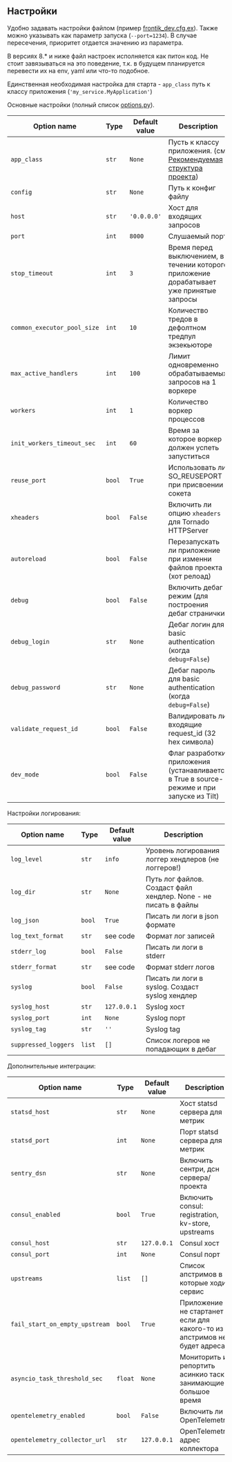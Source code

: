 ## Настройки

Удобно задавать настройки файлом (пример [frontik_dev.cfg.ex](../frontik_dev.cfg.ex)). 
Также можно указывать как параметр запуска (`--port=1234`). 
В случае пересечения, приоритет отдается значению из параметра.

В версиях 8.* и ниже файл настроек исполняется как питон код. 
Не стоит завязываться на это поведение, т.к. в будущем планируется перевести их на env, yaml или что-то подобное.

Единственная необходимая настройка для старта - `app_class` путь к классу приложения (`'my_service.MyApplication'`)

Основные настройки (полный список [options.py](../frontik/options.py)).

| Option name                 | Type    | Default value | Description                                                                               |
|-----------------------------| ------- |---------------|-------------------------------------------------------------------------------------------|
| `app_class`                 | `str`   | `None`        | Пусть к классу приложения. (см [Рекомендуемая структура проекта](README.md))              |
| `config`                    | `str`   | `None`        | Путь к конфиг файлу                                                                       |
| `host`                      | `str`   | `'0.0.0.0'`   | Хост для входящих запросов                                                                |
| `port`                      | `int`   | `8000`        | Слушаемый порт                                                                            |
| `stop_timeout`              | `int`   | `3`           | Время перед выключением, в течении которого приложение дорабатывает уже принятые запросы  |
| `common_executor_pool_size` | `int`   | `10`          | Количество тредов в дефолтном тредпул экзекьюторе                                         |
| `max_active_handlers`       | `int`   | `100`         | Лимит одновременно обрабатываемых запросов на 1 воркере                                   |
| `workers`                   | `int`   | `1`           | Количество воркер процессов                                                               |
| `init_workers_timeout_sec`  | `int`   | `60`          | Время за которое воркер должен успеть запуститься                                         |
| `reuse_port`                | `bool`  | `True`        | Использовать ли SO_REUSEPORT при присвоении сокета                                        |
| `xheaders  `                | `bool`  | `False`       | Включить ли опцию `xheaders` для Tornado HTTPServer                                       |
| `autoreload`                | `bool`  | `False`       | Перезапускать ли приложение при изменни файлов проекта (хот релоад)                       |
| `debug`                     | `bool`  | `False`       | Включить дебаг режим (для построения дебаг странички)                                     |
| `debug_login`               | `str`   | `None`        | Дебаг логин для basic authentication (когда `debug=False`)                                |
| `debug_password`            | `str`   | `None`        | Дебаг пароль для basic authentication (когда `debug=False`)                               |
| `validate_request_id`       | `bool`  | `False`       | Валидировать ли входящие request_id (32 hex символа)                                      |
| `dev_mode`                  | `bool`  | `False`       | Флаг разработки приложения (устанавливается в True в source-режиме и при запуске из Tilt) |

Настройки логирования:

| Option name                                 | Type    | Default value | Description                                                     |
|---------------------------------------------|---------|---------------|-----------------------------------------------------------------|
| `log_level`                                 | `str`   | `info`        | Уровень логирования логгер хендлеров (не логгеров!)             |
| `log_dir`                                   | `str`   | `None`        | Путь лог файлов. Создаст файл хендлер. None - не писать в файлы |
| `log_json`                                  | `bool`  | `True`        | Писать ли логи в json формате                                   |
| `log_text_format`                           | `str`   | see code      | Формат лог записей                                              |
| `stderr_log`                                | `bool`  | `False`       | Писать ли логи в stderr                                         |
| `stderr_format`                             | `str`   | see code      | Формат stderr логов                                             |
| `syslog`                                    | `bool`  | `False`       | Писать ли логи в syslog. Создаст syslog хендлер                 |
| `syslog_host`                               | `str`   | `127.0.0.1`   | Syslog хост                                                     |
| `syslog_port`                               | `int`   | `None`        | Syslog порт                                                     |
| `syslog_tag`                                | `str`   | `''`          | Syslog tag                                                      |
| `suppressed_loggers`                        | `list`  | `[]`          | Список логеров не попадающих в дебаг                            |

Дополнительные интеграции:

| Option name                                 | Type    | Default value | Description                                                             |
|---------------------------------------------|---------|--------------|-------------------------------------------------------------------------|
| `statsd_host`                               | `str`   | `None`       | Хост statsd сервера для метрик                                          |
| `statsd_port`                               | `int`   | `None`       | Порт statsd сервера для метрик                                          |
| `sentry_dsn`                                | `str`   | `None`       | Включить сентри, дсн сервера/проекта                                    |
| `consul_enabled`                            | `bool`  | `True`       | Включить consul: registration, kv-store, upstreams                      |
| `consul_host`                               | `str`   | `127.0.0.1`  | Consul хост                                                             |
| `consul_port`                               | `int`   | `None`       | Consul порт                                                             |    
| `upstreams`                                 | `list`  | `[]`         | Список апстримов в которые ходит сервис                                 |
| `fail_start_on_empty_upstream`              | `bool`  | `True`       | Приложение не стартанет если для какого-то из апстримов не будет адреса |
| `asyncio_task_threshold_sec`                | `float` | `None`       | Мониторить и репортить асинкио таски занимающие большое время           |
| `opentelemetry_enabled`                     | `bool`  | `False`      | Включить ли OpenTelemetry                                               |
| `opentelemetry_collector_url`               | `str`   | `127.0.0.1`  | OpenTelemetry адрес коллектора                                          |
